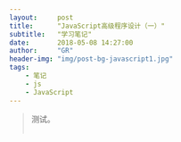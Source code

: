 ```yaml
---
layout:     post
title:      "JavaScript高级程序设计（一）"
subtitle:   "学习笔记"
date:       2018-05-08 14:27:00
author:     "GR"
header-img: "img/post-bg-javascript1.jpg"
tags:
    - 笔记
    - js
    - JavaScript
---
```

> 测试。<br><br>
> 
